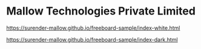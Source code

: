 # Mallow Technologies Private Limited

https://surender-mallow.github.io/freeboard-sample/index-white.html

https://surender-mallow.github.io/freeboard-sample/index-dark.html
